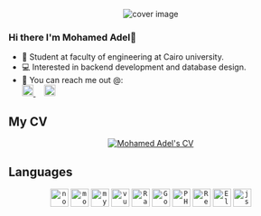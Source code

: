 
<p align="center">
  <img alt="cover image" src="https://media.giphy.com/media/lp3GUtG2waC88/giphy.gif"/>
 </p>

### Hi there I'm Mohamed Adel👋

- 📖 Student at faculty of engineering at Cairo university.
- 💻 Interested in backend development and database design.
- 💬 You can reach me out @: <br/>
  <a href="https://www.linkedin.com/in/mohamed-adel-973621135/"> <img width="20px" src="https://image.flaticon.com/icons/svg/2111/2111465.svg"/> </a> &nbsp; &nbsp;
  <a href="mailto:mouhammedadel1999@gmail.com"> <img width="20px" src="https://image.flaticon.com/icons/svg/732/732200.svg" /> </a>

## My CV
<div align="center">
  <a href="https://docs.google.com/document/d/19Irfmi91TdGFlxKY0lw3sFkXYWRs7vGTgibN9xGWqsQ/edit?usp=sharing">
    <img src="https://imgur.com/mcnPTGk.png" alt="Mohamed Adel's CV">
  </a>
</div>
  
## Languages
<p align="center">
  <code><img height="32" width="32" alt="nodejs" src="https://avatars.githubusercontent.com/u/9950313?s=200&v=4" /></code>
  <code><img height="32" width="32" alt="mongoDB" src="https://i.imgur.com/uemLvhs.png"></code>
  <code><img height="32" width="32" alt="mySQL" src="https://i.imgur.com/2bScz0p.png"></code>
  <code><img height="32" width="32" alt="vuejs" src="https://i.imgur.com/xqsHSZ5.png"></code>
  <code><img height="32" width="32" alt="Rails" src="https://avatars.githubusercontent.com/u/4223"></code>
  <code><img height="32" width="32" alt="Go" src="https://i.imgur.com/1jt4iPR.png"></code>
  <code><img height="32" width="32" alt="PHP" src="https://avatars.githubusercontent.com/u/25158?s=200&v=4"></code>
  <code><img height="32" width="32" alt="Redis" src="https://avatars.githubusercontent.com/u/1529926?s=200&v=4"></code>
  <code><img height="32" width="32" alt="ElasticSearch" src="https://avatars.githubusercontent.com/u/6764390?s=200&v=4"></code>
  <code><img height="32" width="32" alt="js" src="https://i.imgur.com/R0BfmBL.png"></code>
</p>
